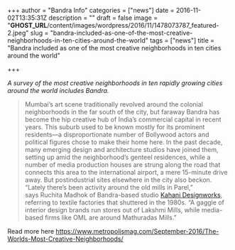 +++
author = "Bandra Info"
categories = ["news"]
date = 2016-11-02T13:35:31Z
description = ""
draft = false
image = "__GHOST_URL__/content/images/wordpress/2016/11/1478073787_featured-2.jpeg"
slug = "bandra-included-as-one-of-the-most-creative-neighborhoods-in-ten-cities-around-the-world"
tags = ["news"]
title = "Bandra included as one of the most  creative neighborhoods  in ten cities around the world"

+++


<p dir="ltr"><em>A survey of the most creative neighborhoods in ten rapidly growing cities around the world includes Bandra.</em> </p>
<blockquote><p>Mumbai’s art scene traditionally revolved around the colonial neighborhoods&nbsp;in the far south of the city, but faraway&nbsp;Bandra&nbsp;has become the hip creative hub of India’s commercial capital in recent years. This suburb used to be known mostly for its prominent residents—a disproportionate number of Bollywood actors and political figures chose to make their home here. In the past decade, many emerging design and architecture studios have joined them, setting up amid the neighborhood’s genteel residences, while a number of media production houses are strung along the road that connects this area to the international airport, a mere 15-minute drive away. But postindustrial sites elsewhere in the city also beckon. “Lately there’s been activity around the old mills in&nbsp;Parel,” says&nbsp;Ruchita&nbsp;Madhok&nbsp;of&nbsp;Bandra-based&nbsp;studio&nbsp;<a href="https://kahanidesignworks.com/" target="_new">Kahani&nbsp;Designworks</a>, referring to textile factories that shuttered in the&nbsp;1980s. “A gaggle of interior design brands run stores out of&nbsp;Lakshmi&nbsp;Mills, while media-based firms like OML are around&nbsp;Mathuradas&nbsp;Mills.”&nbsp;</p></blockquote>
<p>Read more here <a href="https://www.metropolismag.com/September-2016/The-Worlds-Most-Creative-Neighborhoods/">https://www.metropolismag.com/September-2016/The-Worlds-Most-Creative-Neighborhoods/</a></p>



